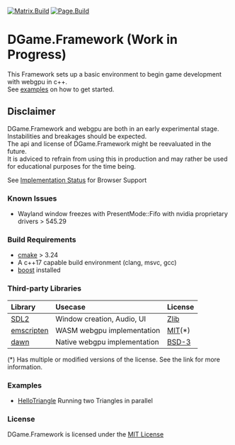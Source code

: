 [![Matrix.Build](https://github.com/Diyou/DGame.Framework/actions/workflows/CI.yml/badge.svg?branch=main&event=push)](https://github.com/Diyou/DGame.Framework/actions/workflows/CI.yml)
[![Page.Build](https://github.com/Diyou/DGame.Framework/actions/workflows/PublishPage.yml/badge.svg?branch=main&event=push)](https://github.com/Diyou/DGame.Framework/actions/workflows/PublishPage.yml)

# DGame.Framework (Work in Progress)

This Framework sets up a basic environment to begin game development with webgpu in c++.  
See [examples](Examples) on how to get started.

## Disclaimer

DGame.Framework and webgpu are both in an early experimental stage.  
Instabilities and breakages should be expected.  
The api and license of DGame.Framework might be reevaluated in the future.  
It is adviced to refrain from using this in production and may rather be used for educational purposes for the time being.

See [Implementation Status](https://github.com/gpuweb/gpuweb/wiki/Implementation-Status) for Browser Support

### Known Issues

- Wayland window freezes with PresentMode::Fifo with nvidia proprietary drivers > 545.29

### Build Requirements

- [cmake](https://cmake.org/) > 3.24
- A c++17 capable build environment (clang, msvc, gcc)
- [boost](https://www.boost.org/) installed

### Third-party Libraries

| Library                                                     | Usecase                      | License                                                                    |
| :---------------------------------------------------------- | :--------------------------- | :------------------------------------------------------------------------- |
| [SDL2](https://github.com/libsdl-org/SDL)                   | Window creation, Audio, UI   | [Zlib](https://github.com/libsdl-org/SDL/blob/main/LICENSE.txt)            |
| [emscripten](https://github.com/emscripten-core/emscripten) | WASM webgpu implementation   | [MIT](https://github.com/emscripten-core/emscripten/blob/main/LICENSE)(\*) |
| [dawn](https://dawn.googlesource.com/)                      | Native webgpu implementation | [BSD-3](https://dawn.googlesource.com/dawn/+/HEAD/LICENSE)                 |

(\*) Has multiple or modified versions of the license. See the link for more information.

### Examples

- [HelloTriangle](https://diyou.github.io/DGame.Framework/HelloTriangle.html) Running two Triangles in parallel

### License

DGame.Framework is licensed under the [MIT License](LICENSE)
